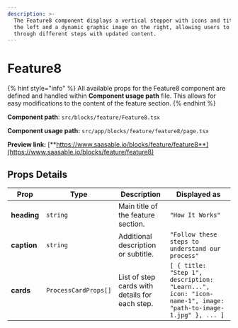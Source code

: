 ```yaml
---
description: >-
  The Feature8 component displays a vertical stepper with icons and titles on
  the left and a dynamic graphic image on the right, allowing users to navigate
  through different steps with updated content.
---
```


# Feature8

{% hint style="info" %}
All available props for the Feature8 component are defined and handled within **Component usage path** file. This allows for easy modifications to the content of the feature section.
{% endhint %}

**Component path**: `src/blocks/feature/Feature8.tsx`

**Component usage path:**  `src/app/blocks/feature/feature8/page.tsx`

**Preview link:** [**https://www.saasable.io/blocks/feature/feature8**](https://www.saasable.io/blocks/feature/feature8)

## Props Details

| Prop        | Type                 | Description                                    | Displayed as                                                                                               |
| ----------- | -------------------- | ---------------------------------------------- | ---------------------------------------------------------------------------------------------------------- |
| **heading** | `string`             | Main title of the feature section.             | `"How It Works"`                                                                                           |
| **caption** | `string`             | Additional description or subtitle.            | `"Follow these steps to understand our process"`                                                           |
| **cards**   | `ProcessCardProps[]` | List of step cards with details for each step. | `[ { title: "Step 1", description: "Learn...", icon: "icon-name-1", image: "path-to-image-1.jpg" }, ... ]` |
